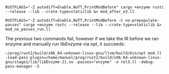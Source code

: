 
```
RUSTFLAGS="-Z autodiff=Enable,NoTT,PrintModBefore" cargo +enzyme rustc --release --lib --crate-type=staticlib &> mod_after_o3.ll
```

```
RUSTFLAGS="-Z autodiff=Enable,NoTT,PrintModBefore -C no-prepopulate-passes" cargo +enzyme rustc --release --lib --crate-type=staticlib &> mod_no_passes_run.ll
```

The previous two commands fail, however if we take the IR before we ran enzyme and manually run libEnzyme via opt, it succeeds:

```
~/prog/rust2/build/x86_64-unknown-linux-gnu/llvm/build/bin/opt mod.ll -load-pass-plugin=/home/manuel/prog/rust2/build/x86_64-unknown-linux-gnu/stage1/lib/libEnzyme-21.so -passes="enzyme" -o rel3.ll -debug-pass-manager -S
```



